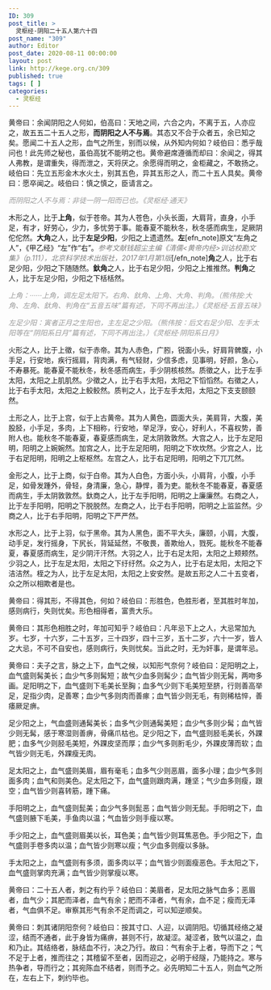 ```yaml
---
ID: 309
post_title: >
  灵枢经·阴阳二十五人第六十四
post_name: "309"
author: Editor
post_date: 2020-08-11 00:00:00
layout: post
link: http://kege.org.cn/309
published: true
tags: [ ]
categories:
  - 灵枢经
---
```

黄帝曰：余闻阴阳之人何如，伯高曰：天地之间，六合之内，不离于五，人亦应之，故五五二十五人之形，<strong>而阴阳之人不与焉</strong>。其态又不合于众者五，余已知之矣。愿闻二十五人之形，血气之所生，别而以候，从外知内何如？岐伯曰：悉乎哉问也！此先师之秘也，虽伯高犹不能明之也。黄帝避席遵循而却曰：余闻之，得其人弗教，是谓重失，得而泄之，天将厌之。余愿得而明之，金柜藏之，不敢扬之。岐伯曰：先立五形金木水火土，别其五色，异其五形之人，而二十五人具矣。黄帝曰：愿卒闻之。岐伯曰：慎之慎之，臣请言之。

<span style="color: #999999;"><em>而阴阳之人不与焉：非徒一阴一阳而已也。《灵枢经·通天》</em></span>

木形之人，比于<strong>上角</strong>，似于苍帝。其为人苍色，小头长面，大肩背，直身，小手足，有才，好劳心，少力，多忧劳于事。能春夏不能秋冬，秋冬感而病生，足厥阴佗佗然。<strong>大角</strong>之人，比于<strong>左足少阳</strong>，少阳之上遗遗然。<strong>左</strong>[efn_note]原文“左角之人”，《甲乙经》“左”作“右”。<span style="color: #808080;"><em>参考文献钱超尘主编《清儒&lt;黄帝内经&gt;训诂校勘文集》（p.111），北京科学技术出版社，2017年1月第1版</em></span>[/efn_note]<strong>角</strong>之人，比于右足少阳，少阳之下随随然。<strong>釱角</strong>之人，比于右足少阳，少阳之上推推然。<strong>判角</strong>之人，比于左足少阳，少阳之下栝栝然。

<span style="color: #999999;"><em>上角：······上角，调左足太阳下。右角、釱角、上角、大角、判角。（熊伟按:大角、左角、釱角、判角在“五音五味”篇有述，下同不再出注。）《灵枢经·五音五味》</em></span>

<span style="color: #999999;"><em>左足少阳：寅者正月之生阳也，主左足之少阳。（熊伟按：后文右足少阳、左手太阳等在“阴阳系日月”篇有述，下同不再出注。）《灵枢经·阴阳系日月》</em></span>

火形之人，比于上徵，似于赤帝。其为人赤色，广䏖，锐面小头，好肩背髀腹，小手足，行安地，疾行摇肩，背肉满，有气轻财，少信多虑，见事明，好颜，急心，不寿暴死。能春夏不能秋冬，秋冬感而病生，手少阴核核然。质徵之人，比于左手太阳，太阳之上肌肌然。少徵之人，比于右手太阳，太阳之下慆慆然。右徵之人，比于右手太阳，太阳之上鲛鲛然。质判之人，比于左手太阳，太阳之下支支颐颐然。

土形之人，比于上宫，似于上古黄帝。其为人黄色，圆面大头，美肩背，大腹，美股胫，小手足，多肉，上下相称，行安地，举足浮，安心，好利人，不喜权势，善附人也。能秋冬不能春夏，春夏感而病生，足太阴敦敦然。大宫之人，比于左足阳明，阳明之上婉婉然。加宫之人，比于左足阳明，阳明之下坎坎然。少宫之人，比于右足阳明，阳明之上枢枢然。左宫之人，比于右足阳明，阳明之下兀兀然。

金形之人，比于上商，似于白帝。其为人白色，方面小头，小肩背，小腹，小手足，如骨发踵外，骨轻，身清廉，急心，静悍，善为吏。能秋冬不能春夏，春夏感而病生，手太阴敦敦然。釱商之人，比于左手阳明，阳明之上廉廉然。右商之人，比于左手阳明，阳明之下脱脱然。左商之人，比于右手阳明，阳明之上监监然。少商之人，比于右手阳明，阳明之下严严然。

水形之人，比于上羽，似于黑帝。其为人黑色，面不平大头，廉颐，小肩，大腹，动手足，发行摇身，下尻长，背延延然，不敬畏，善欺绐人，戮死。能秋冬不能春夏，春夏感而病生，足少阴汗汗然。大羽之人，比于右足太阳，太阳之上颊颊然。少羽之人，比于左足太阳，太阳之下纡纡然。众之为人，比于右足太阳，太阳之下洁洁然。桎之为人，比于左足太阳，太阳之上安安然。是故五形之人二十五变者，众之所以相欺者是也。

黄帝曰：得其形，不得其色，何如？岐伯曰：形胜色，色胜形者，至其胜时年加，感则病行，失则忧矣。形色相得者，富贵大乐。

黄帝曰：其形色相胜之时，年加可知乎？岐伯曰：凡年忌下上之人，大忌常加九岁。七岁，十六岁，二十五岁，三十四岁，四十三岁，五十二岁，六十一岁，皆人之大忌，不可不自安也，感则病行，失则忧矣。当此之时，无为奸事，是谓年忌。

黄帝曰：夫子之言，脉之上下，血气之候，以知形气奈何？岐伯曰：足阳明之上，血气盛则髯美长；血少气多则髯短；故气少血多则髯少；血气皆少则无髯，两吻多画。足阳明之下，血气盛则下毛美长至胸；血多气少则下毛美短至脐，行则善高举足，足指少肉，足善寒；血少气多则肉而善瘃；血气皆少则无毛，有则稀枯悴，善痿厥足痹。

足少阳之上，气血盛则通髯美长；血多气少则通髯美短；血少气多则少髯；血气皆少则无髯，感于寒湿则善痹，骨痛爪枯也。足少阳之下，血气盛则胫毛美长，外踝肥；血多气少则胫毛美短，外踝皮坚而厚；血少气多则胻毛少，外踝皮薄而软；血气皆少则无毛，外踝瘦无肉。

足太阳之上，血气盛则美眉，眉有毫毛；血多气少则恶眉，面多小理；血少气多则面多肉；血气和则美色。足太阳之下，血气盛则跟肉满，踵坚；气少血多则瘦，跟空；血气皆少则喜转筋，踵下痛。

手阳明之上，血气盛则髭美；血少气多则髭恶；血气皆少则无髭。手阳明之下，血气盛则腋下毛美，手鱼肉以温；气血皆少则手瘦以寒。

手少阳之上，血气盛则眉美以长，耳色美；血气皆少则耳焦恶色。手少阳之下，血气盛则手卷多肉以温；血气皆少则寒以瘦；气少血多则瘦以多脉。

手太阳之上，血气盛则有多须，面多肉以平；血气皆少则面瘦恶色。手太阳之下，血气盛则掌肉充满；血气皆少则掌瘦以寒。

黄帝曰：二十五人者，刺之有约乎？岐伯曰：美眉者，足太阳之脉气血多；恶眉者，血气少；其肥而泽者，血气有余；肥而不泽者，气有余，血不足；瘦而无泽者，气血俱不足。审察其形气有余不足而调之，可以知逆顺矣。

黄帝曰：刺其诸阴阳奈何？岐伯曰：按其寸口、人迎，以调阴阳。切循其经络之凝涩，结而不通者，此于身皆为痛痹，甚则不行，故凝涩。凝涩者，致气以温之，血和乃止。其结络者，脉结血不行，决之乃行。故曰：气有余于上者，导而下之；气不足于上者，推而往之；其稽留不至者，因而迎之，必明于经隧，乃能持之。寒与热争者，导而行之；其宛陈血不结者，则而予之。必先明知二十五人，则血气之所在，左右上下，刺约毕也。
